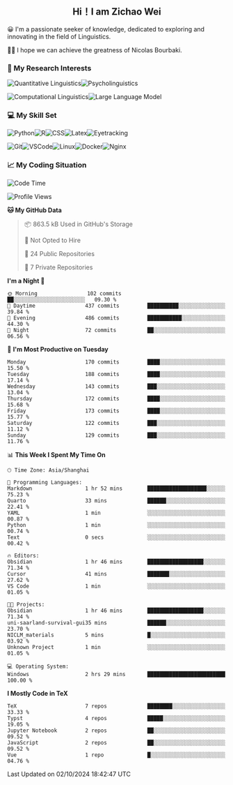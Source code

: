 

## <div align="center">Hi！I am Zichao Wei</div>

😀 I'm a passionate seeker of knowledge, dedicated to exploring and innovating in the field of Linguistics.

🙋‍♂️ I hope we can achieve the greatness of Nicolas Bourbaki.

### 🔬 My Research Interests

![Quantitative Linguistics](https://img.shields.io/badge/Quantitative%20Linguistics-%230072CC.svg?&style=for-the-badge&logo=appveyor&logoColor=white)![Psycholinguistics](https://img.shields.io/badge/Psycholinguistics-%2301a3a1.svg?&style=for-the-badge&logo=AWS%20Amplify&logoColor=white)

![Computational Linguistics](https://img.shields.io/badge/Computational%20Linguistics-%231877F2.svg?&style=for-the-badge&logo=Markdown&logoColor=white)![Large Language Model](https://img.shields.io/badge/Large%20Language%20Model-%23F76300.svg?&style=for-the-badge&logo=Android&logoColor=white)

### 💻 My Skill Set

![Python](https://img.shields.io/badge/Python-%2314354C.svg?style=for-the-badge&logo=python&logoColor=white&color=2AB3E3)![R](https://img.shields.io/badge/-R-276DC3?style=for-the-badge&logo=r&logoColor=white)![CSS](https://img.shields.io/badge/-CSS-1572B6?style=for-the-badge&logo=css3&logoColor=white)![Latex](https://img.shields.io/badge/-Latex-008080?style=for-the-badge&logo=latex&logoColor=white)![Eyetracking](https://img.shields.io/badge/Eyetracking-%230078D6?style=for-the-badge&logo=SearXNG&logoColor=#3050FF)

![Git](https://img.shields.io/badge/-Git-F05032?style=for-the-badge&logo=git&logoColor=white)![VSCode](https://img.shields.io/badge/-VSCode-007ACC?style=for-the-badge&logo=visual-studio-code&logoColor=white)![Linux](https://img.shields.io/badge/-Linux-FCC624?style=for-the-badge&logo=linux&logoColor=black)![Docker](https://img.shields.io/badge/-Docker-2496ED?style=for-the-badge&logo=docker&logoColor=white)![Nginx](https://img.shields.io/badge/-Nginx-009639?style=for-the-badge&logo=nginx&logoColor=white)

### 📈 My Coding Situation

<!--START_SECTION:waka-->
![Code Time](http://img.shields.io/badge/Code%20Time-271%20hrs%203%20mins-blue)

![Profile Views](http://img.shields.io/badge/Profile%20Views-0-blue)

**🐱 My GitHub Data** 

> 📦 863.5 kB Used in GitHub's Storage 
 > 
> 🚫 Not Opted to Hire
 > 
> 📜 24 Public Repositories 
 > 
> 🔑 7 Private Repositories 
 > 
**I'm a Night 🦉** 

```text
🌞 Morning                102 commits         ██░░░░░░░░░░░░░░░░░░░░░░░   09.30 % 
🌆 Daytime                437 commits         ██████████░░░░░░░░░░░░░░░   39.84 % 
🌃 Evening                486 commits         ███████████░░░░░░░░░░░░░░   44.30 % 
🌙 Night                  72 commits          ██░░░░░░░░░░░░░░░░░░░░░░░   06.56 % 
```
📅 **I'm Most Productive on Tuesday** 

```text
Monday                   170 commits         ████░░░░░░░░░░░░░░░░░░░░░   15.50 % 
Tuesday                  188 commits         ████░░░░░░░░░░░░░░░░░░░░░   17.14 % 
Wednesday                143 commits         ███░░░░░░░░░░░░░░░░░░░░░░   13.04 % 
Thursday                 172 commits         ████░░░░░░░░░░░░░░░░░░░░░   15.68 % 
Friday                   173 commits         ████░░░░░░░░░░░░░░░░░░░░░   15.77 % 
Saturday                 122 commits         ███░░░░░░░░░░░░░░░░░░░░░░   11.12 % 
Sunday                   129 commits         ███░░░░░░░░░░░░░░░░░░░░░░   11.76 % 
```


📊 **This Week I Spent My Time On** 

```text
🕑︎ Time Zone: Asia/Shanghai

💬 Programming Languages: 
Markdown                 1 hr 52 mins        ███████████████████░░░░░░   75.23 % 
Quarto                   33 mins             ██████░░░░░░░░░░░░░░░░░░░   22.41 % 
YAML                     1 min               ░░░░░░░░░░░░░░░░░░░░░░░░░   00.87 % 
Python                   1 min               ░░░░░░░░░░░░░░░░░░░░░░░░░   00.74 % 
Text                     0 secs              ░░░░░░░░░░░░░░░░░░░░░░░░░   00.42 % 

🔥 Editors: 
Obsidian                 1 hr 46 mins        ██████████████████░░░░░░░   71.34 % 
Cursor                   41 mins             ███████░░░░░░░░░░░░░░░░░░   27.62 % 
VS Code                  1 min               ░░░░░░░░░░░░░░░░░░░░░░░░░   01.05 % 

🐱‍💻 Projects: 
Obsidian                 1 hr 46 mins        ██████████████████░░░░░░░   71.34 % 
uni-saarland-survival-gui35 mins             ██████░░░░░░░░░░░░░░░░░░░   23.70 % 
NICLM_materials          5 mins              █░░░░░░░░░░░░░░░░░░░░░░░░   03.92 % 
Unknown Project          1 min               ░░░░░░░░░░░░░░░░░░░░░░░░░   01.05 % 

💻 Operating System: 
Windows                  2 hrs 29 mins       █████████████████████████   100.00 % 
```

**I Mostly Code in TeX** 

```text
TeX                      7 repos             ████████░░░░░░░░░░░░░░░░░   33.33 % 
Typst                    4 repos             █████░░░░░░░░░░░░░░░░░░░░   19.05 % 
Jupyter Notebook         2 repos             ██░░░░░░░░░░░░░░░░░░░░░░░   09.52 % 
JavaScript               2 repos             ██░░░░░░░░░░░░░░░░░░░░░░░   09.52 % 
Vue                      1 repo              █░░░░░░░░░░░░░░░░░░░░░░░░   04.76 % 
```




 Last Updated on 02/10/2024 18:42:47 UTC
<!--END_SECTION:waka-->
